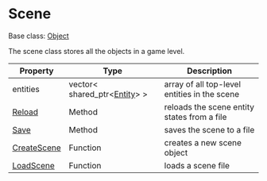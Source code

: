 # Scene

Base class: [Object](Object.md)

The scene class stores all the objects in a game level.

| Property | Type | Description |
|---|---|---|
| entities | vector< shared_ptr<[Entity](Entity.md)\> \> | array of all top-level entities in the scene |
| [Reload](Scene_Reload.md) | Method | reloads the scene entity states from a file |
| [Save](Scene_Save.md) | Method | saves the scene to a file |
| [CreateScene](CreateScene.md) | Function | creates a new scene object |
| [LoadScene](LoadScene.md) | Function | loads a scene file |
